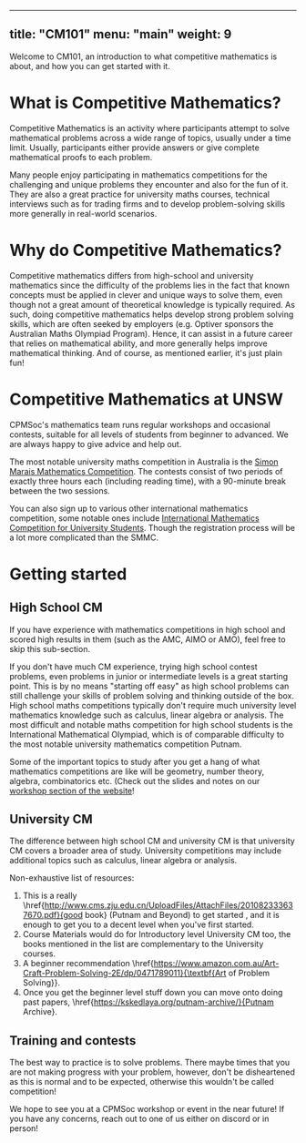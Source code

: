 
---
title: "CM101"
menu: "main"
weight: 9
---

Welcome to CM101, an introduction to what competitive mathematics is about, and how you can get started with it.

# What is Competitive Mathematics?
Competitive Mathematics is an activity where participants attempt to solve mathematical problems across a wide range of topics, usually under a time limit. Usually, participants either provide answers or give complete mathematical proofs to each problem.

Many people enjoy participating in mathematics competitions for the challenging and unique problems they encounter and also for the fun of it. They are also a great practice for university maths courses, technical interviews such as for trading firms and to develop problem-solving skills more generally in real-world scenarios. 


# Why do Competitive Mathematics?

Competitive mathematics differs from high-school and university mathematics since the difficulty of the problems lies in the fact that known concepts must be applied in clever and unique ways to solve them, even though not a great amount of theoretical knowledge is typically required. As such, doing competitive mathematics helps develop strong problem solving skills, which are often seeked by employers (e.g. Optiver sponsors the Australian Maths Olympiad Program). Hence, it can assist in a future career that relies on mathematical ability, and more generally helps improve mathematical thinking. And of course, as mentioned earlier, it's just plain fun!

# Competitive Mathematics at UNSW

CPMSoc's mathematics team runs regular workshops and occasional contests, suitable for all levels of students from beginner to advanced. We are always happy to give advice and help out.

The most notable university maths competition in Australia is the [Simon Marais Mathematics Competition](https://www.simonmarais.org/). The contests consist of two periods of exactly three hours each (including reading time), with a 90-minute break between the two sessions. 

You can also sign up to various other international mathematics competition, some notable ones include [International Mathematics Competition for University Students](https://www.imc-math.org.uk/). Though the registration process will be a lot more complicated than the SMMC.


# Getting started

## High School CM
If you have experience with mathematics competitions in high school and scored high results in them (such as the AMC, AIMO or AMO), feel free to skip this sub-section.

If you don't have much CM experience, trying high school contest problems, even problems in junior or intermediate levels is a great starting point. This is by no means "starting off easy" as high school problems can still challenge your skills of problem solving and thinking outside of the box. High school maths competitions typically don't require much university level mathematics knowledge such as calculus, linear algebra or analysis. The most difficult and notable maths competition for high school students is the International Mathematical Olympiad, which is of comparable difficulty to the most notable university mathematics competition Putnam.

Some of the important topics to study after you get a hang of what mathematics competitions are like will be geometry, number theory, algebra, combinatorics etc. (Check out the slides and notes on our [workshop section of the website](https://www.unswcpmsoc.com/workshops/)!

## University CM
The difference between high school CM and university CM is that university CM covers a broader area of study. University competitions may include additional topics such as calculus, linear algebra or analysis.

Non-exhaustive list of resources:

1. This is a really \href{http://www.cms.zju.edu.cn/UploadFiles/AttachFiles/201082333637670.pdf}{good book} (Putnam and Beyond) to get started , and it is enough to get you to a decent level when you've first started.
2. Course Materials would do for Introductory level University CM too, the books mentioned in the list are complementary to the University courses.
3. A beginner recommendation \href{https://www.amazon.com.au/Art-Craft-Problem-Solving-2E/dp/0471789011}{\textbf{Art of Problem Solving}}.
4. Once you get the beginner level stuff down you can move onto doing past papers, \href{https://kskedlaya.org/putnam-archive/}{Putnam Archive}.

## Training and contests
The best way to practice is to solve problems. There maybe times that you are not making progress with your problem, however, don't be disheartened as this is normal and to be expected, otherwise this wouldn't be called competition!

We hope to see you at a CPMSoc workshop or event in the near future! If you have any concerns, reach out to one of us either on discord or in person!
